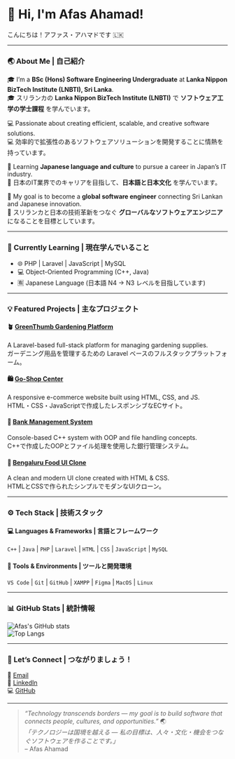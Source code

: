 # 👋 Hi, I'm Afas Ahamad!  
こんにちは！アファス・アハマドです 🇱🇰  

---

### 🌏 About Me | 自己紹介
🎓 I’m a **BSc (Hons) Software Engineering Undergraduate** at **Lanka Nippon BizTech Institute (LNBTI), Sri Lanka**.  
🎓 スリランカの **Lanka Nippon BizTech Institute (LNBTI)** で **ソフトウェア工学の学士課程** を学んでいます。  

💻 Passionate about creating efficient, scalable, and creative software solutions.  
💻 効率的で拡張性のあるソフトウェアソリューションを開発することに情熱を持っています。  

🗾 Learning **Japanese language and culture** to pursue a career in Japan’s IT industry.  
🗾 日本のIT業界でのキャリアを目指して、**日本語と日本文化** を学んでいます。  

🎯 My goal is to become a **global software engineer** connecting Sri Lankan and Japanese innovation.  
🎯 スリランカと日本の技術革新をつなぐ **グローバルなソフトウェアエンジニア** になることを目標としています。  

---

### 🧠 Currently Learning | 現在学んでいること
- 🌐 PHP | Laravel | JavaScript | MySQL  
- 💻 Object-Oriented Programming (C++, Java)  
- 🈶 Japanese Language (日本語 N4 → N3 レベルを目指しています)

---

### 💡 Featured Projects | 主なプロジェクト

#### 🪴 [GreenThumb Gardening Platform](https://github.com/Afas66/green-thumb-gardening-platform)  
A Laravel-based full-stack platform for managing gardening supplies.  
ガーデニング用品を管理するための Laravel ベースのフルスタックプラットフォーム。

#### 🛍️ [Go-Shop Center](https://github.com/Afas66/go-shop-center)  
A responsive e-commerce website built using HTML, CSS, and JS.  
HTML・CSS・JavaScriptで作成したレスポンシブなECサイト。

#### 🏦 [Bank Management System](https://github.com/Afas66/bank-management-project)  
Console-based C++ system with OOP and file handling concepts.  
C++で作成したOOPとファイル処理を使用した銀行管理システム。

#### 🍱 [Bengaluru Food UI Clone](https://github.com/Afas66/bengaluru-food-ui-clone)  
A clean and modern UI clone created with HTML & CSS.  
HTMLとCSSで作られたシンプルでモダンなUIクローン。

---

### ⚙️ Tech Stack | 技術スタック

#### 💻 Languages & Frameworks | 言語とフレームワーク
`C++` | `Java` | `PHP` | `Laravel` | `HTML` | `CSS` | `JavaScript` | `MySQL`

#### 🧰 Tools & Environments | ツールと開発環境
`VS Code` | `Git` | `GitHub` | `XAMPP` | `Figma` | `MacOS` | `Linux`

---

### 📊 GitHub Stats | 統計情報
![Afas's GitHub stats](https://github-readme-stats.vercel.app/api?username=Afas66&show_icons=true&theme=tokyonight&hide_border=true)  
![Top Langs](https://github-readme-stats.vercel.app/api/top-langs/?username=Afas66&layout=compact&theme=tokyonight&hide_border=true)

---

### 🌸 Let’s Connect | つながりましょう！
📧 [Email](mailto:afasahamed077@gmail.com)  
💼 [LinkedIn](https://linkedin.com/in/afas-ahamad-2a3a50312)  
💻 [GitHub](https://github.com/Afas66)

---

> *“Technology transcends borders — my goal is to build software that connects people, cultures, and opportunities.”* 🌏  
> *「テクノロジーは国境を越える — 私の目標は、人々・文化・機会をつなぐソフトウェアを作ることです。」*  
> – Afas Ahamad
